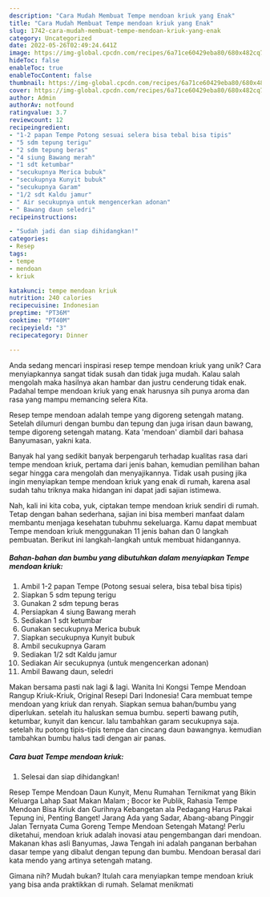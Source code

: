 ```yaml
---
description: "Cara Mudah Membuat Tempe mendoan kriuk yang Enak"
title: "Cara Mudah Membuat Tempe mendoan kriuk yang Enak"
slug: 1742-cara-mudah-membuat-tempe-mendoan-kriuk-yang-enak
category: Uncategorized
date: 2022-05-26T02:49:24.641Z
image: https://img-global.cpcdn.com/recipes/6a71ce60429eba80/680x482cq70/tempe-mendoan-kriuk-foto-resep-utama.jpg
hideToc: false
enableToc: true
enableTocContent: false
thumbnail: https://img-global.cpcdn.com/recipes/6a71ce60429eba80/680x482cq70/tempe-mendoan-kriuk-foto-resep-utama.jpg
cover: https://img-global.cpcdn.com/recipes/6a71ce60429eba80/680x482cq70/tempe-mendoan-kriuk-foto-resep-utama.jpg
author: Admin
authorAv: notfound
ratingvalue: 3.7
reviewcount: 12
recipeingredient:
- "1-2 papan Tempe Potong sesuai selera bisa tebal bisa tipis"
- "5 sdm tepung terigu"
- "2 sdm tepung beras"
- "4 siung Bawang merah"
- "1 sdt ketumbar"
- "secukupnya Merica bubuk"
- "secukupnya Kunyit bubuk"
- "secukupnya Garam"
- "1/2 sdt Kaldu jamur"
- " Air secukupnya untuk mengencerkan adonan"
- " Bawang daun seledri"
recipeinstructions:

- "Sudah jadi dan siap dihidangkan!"
categories:
- Resep
tags:
- tempe
- mendoan
- kriuk

katakunci: tempe mendoan kriuk 
nutrition: 240 calories
recipecuisine: Indonesian
preptime: "PT36M"
cooktime: "PT40M"
recipeyield: "3"
recipecategory: Dinner

---
```





Anda sedang mencari inspirasi resep tempe mendoan kriuk yang unik? Cara menyiapkannya sangat tidak susah dan tidak juga mudah. Kalau salah mengolah maka hasilnya akan hambar dan justru cenderung tidak enak. Padahal tempe mendoan kriuk yang enak harusnya sih punya aroma dan rasa yang mampu memancing selera Kita.





Resep tempe mendoan adalah tempe yang digoreng setengah matang. Setelah dilumuri dengan bumbu dan tepung dan juga irisan daun bawang, tempe digoreng setengah matang. Kata &#39;mendoan&#39; diambil dari bahasa Banyumasan, yakni kata.

Banyak hal yang sedikit banyak berpengaruh terhadap kualitas rasa dari tempe mendoan kriuk, pertama dari jenis bahan, kemudian pemilihan bahan segar hingga cara mengolah dan menyajikannya. Tidak usah pusing jika ingin menyiapkan tempe mendoan kriuk yang enak di rumah, karena asal sudah tahu triknya maka hidangan ini dapat jadi sajian istimewa.






Nah, kali ini kita coba, yuk, ciptakan tempe mendoan kriuk sendiri di rumah. Tetap dengan bahan sederhana, sajian ini bisa memberi manfaat dalam membantu menjaga kesehatan tubuhmu sekeluarga. Kamu dapat membuat Tempe mendoan kriuk menggunakan 11 jenis bahan dan 0 langkah pembuatan. Berikut ini langkah-langkah untuk membuat hidangannya.

<!--inarticleads1-->

##### Bahan-bahan dan bumbu yang dibutuhkan dalam menyiapkan Tempe mendoan kriuk:

1. Ambil 1-2 papan Tempe (Potong sesuai selera, bisa tebal bisa tipis)
1. Siapkan 5 sdm tepung terigu
1. Gunakan 2 sdm tepung beras
1. Persiapkan 4 siung Bawang merah
1. Sediakan 1 sdt ketumbar
1. Gunakan secukupnya Merica bubuk
1. Siapkan secukupnya Kunyit bubuk
1. Ambil secukupnya Garam
1. Sediakan 1/2 sdt Kaldu jamur
1. Sediakan  Air secukupnya (untuk mengencerkan adonan)
1. Ambil  Bawang daun, seledri


Makan bersama pasti nak lagi &amp; lagi. Wanita Ini Kongsi Tempe Mendoan Rangup Kriuk-Kriuk, Original Resepi Dari Indonesia! Cara membuat tempe mendoan yang kriuk dan renyah. Siapkan semua bahan/bumbu yang diperlukan. setelah itu haluskan semua bumbu. seperti bawang putih, ketumbar, kunyit dan kencur. lalu tambahkan garam secukupnya saja. setelah itu potong tipis-tipis tempe dan cincang daun bawangnya. kemudian tambahkan bumbu halus tadi dengan air panas. 

<!--inarticleads2-->

##### Cara buat Tempe mendoan kriuk:


1. Selesai dan siap dihidangkan!

Resep Tempe Mendoan Daun Kunyit, Menu Rumahan Ternikmat yang Bikin Keluarga Lahap Saat Makan Malam ; Bocor ke Publik, Rahasia Tempe Mendoan Bisa Kriuk dan Gurihnya Kebangetan ala Pedagang Harus Pakai Tepung ini, Penting Banget! Jarang Ada yang Sadar, Abang-abang Pinggir Jalan Ternyata Cuma Goreng Tempe Mendoan Setengah Matang! Perlu diketahui, mendoan kriuk adalah inovasi atau pengembangan dari mendoan. Makanan khas asli Banyumas, Jawa Tengah ini adalah panganan berbahan dasar tempe yang dibalut dengan tepung dan bumbu. Mendoan berasal dari kata mendo yang artinya setengah matang. 

Gimana nih? Mudah bukan? Itulah cara menyiapkan tempe mendoan kriuk yang bisa anda praktikkan di rumah. Selamat menikmati

